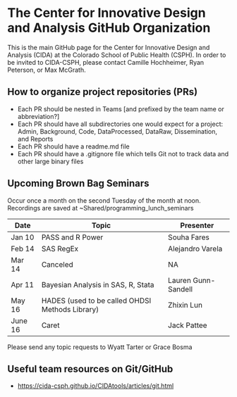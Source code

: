 # The Center for Innovative Design and Analysis GitHub Organization

This is the main GitHub page for the Center for Innovative Design and Analysis (CIDA) at the Colorado School of Public Health (CSPH). 
In order to be invited to CIDA-CSPH, please contact Camille Hochheimer, Ryan Peterson, or Max McGrath.

## How to organize project repositories (PRs)

- Each PR should be nested in Teams [and prefixed by the team name or abbreviation?]
- Each PR should have all subdirectories one would expect for a project: Admin, Background, Code, DataProcessed, DataRaw, Dissemination, and Reports
- Each PR should have a readme.md file
- Each PR should have a .gitignore file which tells Git not to track data and other large binary files

## Upcoming Brown Bag Seminars
Occur once a month on the second Tuesday of the month at noon. Recordings are saved at ~Shared/programming_lunch_seminars
  

Date | Topic | Presenter
----| --- | --- 
Jan 10 | PASS and R Power | Souha Fares
Feb 14 | SAS RegEx | Alejandro Varela
Mar 14 | Canceled | NA
Apr 11 | Bayesian Analysis in SAS, R, Stata | Lauren Gunn-Sandell
May 16 | HADES (used to be called OHDSI Methods Library) | Zhixin Lun
June 16 | Caret | Jack Pattee

Please send any topic requests to Wyatt Tarter or Grace Bosma

## Useful team resources on Git/GitHub
- https://cida-csph.github.io/CIDAtools/articles/git.html 

